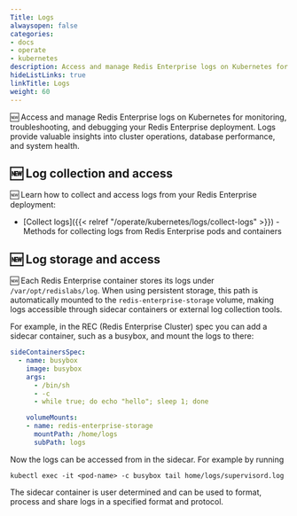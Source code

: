 ```yaml
---
Title: Logs
alwaysopen: false
categories:
- docs
- operate
- kubernetes
description: Access and manage Redis Enterprise logs on Kubernetes for monitoring and troubleshooting.
hideListLinks: true
linkTitle: Logs
weight: 60
---
```


🆕 Access and manage Redis Enterprise logs on Kubernetes for monitoring, troubleshooting, and debugging your Redis Enterprise deployment. Logs provide valuable insights into cluster operations, database performance, and system health.

## 🆕 Log collection and access

🆕 Learn how to collect and access logs from your Redis Enterprise deployment:

- [Collect logs]({{< relref "/operate/kubernetes/logs/collect-logs" >}}) - Methods for collecting logs from Redis Enterprise pods and containers

## 🆕 Log storage and access

🆕 Each Redis Enterprise container stores its logs under `/var/opt/redislabs/log`. When using persistent storage, this path is automatically mounted to the `redis-enterprise-storage` volume, making logs accessible through sidecar containers or external log collection tools.

For example, in the REC (Redis Enterprise Cluster) spec you can add a sidecar container, such as a busybox, and mount the logs to there:

```yaml
sideContainersSpec:
  - name: busybox
    image: busybox
    args:
      - /bin/sh
      - -c
      - while true; do echo "hello"; sleep 1; done

    volumeMounts:
    - name: redis-enterprise-storage
      mountPath: /home/logs
      subPath: logs
```

Now the logs can be accessed from in the sidecar. For example by running

```kubectl exec -it <pod-name> -c busybox tail home/logs/supervisord.log```

The sidecar container is user determined and can be used to format, process and share logs in a specified format and protocol.
